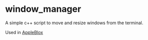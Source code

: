 # window_manager
A simple c++ script to move and resize windows from the terminal.

Used in [AppleBlox](https://github.com/OrigamingWasTaken/appleblox)
